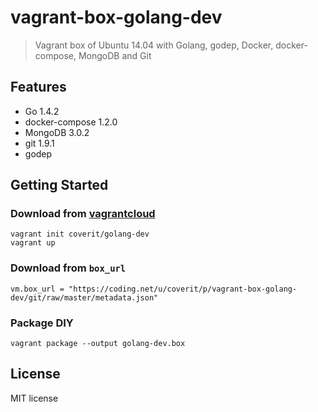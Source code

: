 # vagrant-box-golang-dev

> Vagrant box of Ubuntu 14.04 with Golang, godep, Docker, docker-compose, MongoDB and Git

## Features

- Go 1.4.2
- docker-compose 1.2.0
- MongoDB 3.0.2
- git 1.9.1
- godep

## Getting Started

### Download from [vagrantcloud]

    vagrant init coverit/golang-dev
    vagrant up

### Download from `box_url`

    vm.box_url = "https://coding.net/u/coverit/p/vagrant-box-golang-dev/git/raw/master/metadata.json"
[vagrantcloud]: https://atlas.hashicorp.com/ubuntu-cn/boxes/trusty64

### Package DIY

    vagrant package --output golang-dev.box

## License

MIT license
